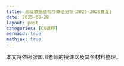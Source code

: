 ```yaml
---
title: 高级数据结构与算法分析[2025-2026春夏]
date: 2025-06-28
layout: post
categories: [CS课程]
mermaid: true 
mathjax: true
---
```


本文将依照张国川老师的授课以及其余材料整理。
